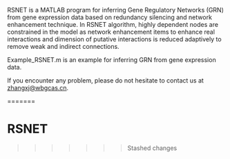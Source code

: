 
RSNET is a MATLAB program for inferring Gene Regulatory Networks (GRN) from gene expression data based on redundancy silencing and network enhancement technique. In RSNET algorithm, highly dependent nodes are constrained in the model as network enhancement items to enhance real interactions and dimension of putative interactions is reduced adaptively to remove weak and indirect connections.      
 
Example_RSNET.m is an example for inferring GRN from gene expression data. 

If you encounter any problem, please do not hesitate to contact us at zhangxj@wbgcas.cn.
 
=======
# RSNET 
>>>>>>> Stashed changes
